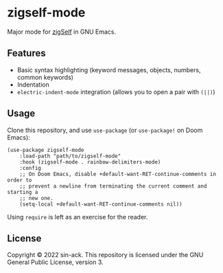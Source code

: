 # zigself-mode

Major mode for [zigSelf](https://github.com/sin-ack/zigself) in GNU Emacs.

## Features

- Basic syntax highlighting (keyword messages, objects, numbers, common
  keywords)
- Indentation
- `electric-indent-mode` integration (allows you to open a pair with `(||)`)

## Usage

Clone this repository, and use `use-package` (or `use-package!` on Doom Emacs):

```emacs-lisp
(use-package zigself-mode
    :load-path "path/to/zigself-mode"
    :hook (zigself-mode . rainbow-delimiters-mode)
    :config
    ;; On Doom Emacs, disable +default-want-RET-continue-comments in order to
    ;; prevent a newline from terminating the current comment and starting a
    ;; new one.
    (setq-local +default-want-RET-continue-comments nil))
```

Using `require` is left as an exercise for the reader.

## License

Copyright &copy; 2022 sin-ack. This repository is licensed under the GNU
General Public License, version 3.
